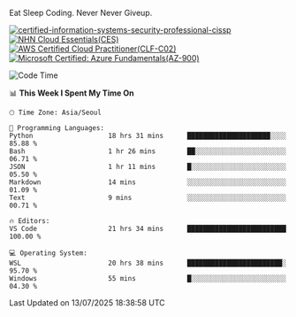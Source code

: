 Eat Sleep Coding.
Never Never Giveup.

[![certified-information-systems-security-professional-cissp](https://github.com/user-attachments/assets/d259884f-7f9a-4d80-a663-6968ead7464a)](https://www.credly.com/badges/f394a010-85a0-450b-9136-8043af01d71c/public_url)
[![NHN Cloud Essentials(CES)](https://github.com/user-attachments/assets/f405dcae-c923-424d-927f-e993bac10fa9)](https://www.nhncloud.com/kr/edu/certification/search)
[![AWS Certified Cloud Practitioner(CLF-C02)](https://github.com/user-attachments/assets/5199a6f5-42d5-4e70-b493-16c3fd42e691)](https://www.credly.com/badges/235e2b66-a782-4a21-ac77-ac4e42037113)
[![Microsoft Certified: Azure Fundamentals(AZ-900)](https://github.com/user-attachments/assets/7eb23f86-6311-42f9-83ab-166a25656710)](https://learn.microsoft.com/en-us/users/tiaz0128/credentials/ca6706271c8233ef)

<!--START_SECTION:waka-->
![Code Time](http://img.shields.io/badge/Code%20Time-4%2C283%20hrs%208%20mins-blue)

📊 **This Week I Spent My Time On** 

```text
🕑︎ Time Zone: Asia/Seoul

💬 Programming Languages: 
Python                   18 hrs 31 mins      █████████████████████░░░░   85.88 % 
Bash                     1 hr 26 mins        ██░░░░░░░░░░░░░░░░░░░░░░░   06.71 % 
JSON                     1 hr 11 mins        █░░░░░░░░░░░░░░░░░░░░░░░░   05.50 % 
Markdown                 14 mins             ░░░░░░░░░░░░░░░░░░░░░░░░░   01.09 % 
Text                     9 mins              ░░░░░░░░░░░░░░░░░░░░░░░░░   00.71 % 

🔥 Editors: 
VS Code                  21 hrs 34 mins      █████████████████████████   100.00 % 

💻 Operating System: 
WSL                      20 hrs 38 mins      ████████████████████████░   95.70 % 
Windows                  55 mins             █░░░░░░░░░░░░░░░░░░░░░░░░   04.30 % 
```


 Last Updated on 13/07/2025 18:38:58 UTC
<!--END_SECTION:waka-->
